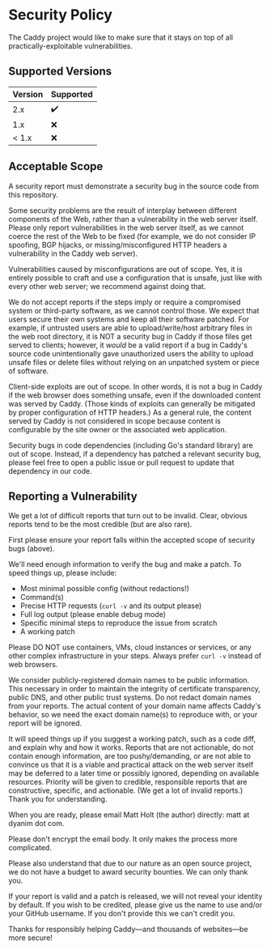 # Security Policy

The Caddy project would like to make sure that it stays on top of all practically-exploitable vulnerabilities.


## Supported Versions

| Version | Supported          |
| ------- | ------------------ |
| 2.x     | ✔️ |
| 1.x     | :x:                |
| < 1.x   | :x:                |


## Acceptable Scope

A security report must demonstrate a security bug in the source code from this repository.

Some security problems are the result of interplay between different components of the Web, rather than a vulnerability in the web server itself. Please only report vulnerabilities in the web server itself, as we cannot coerce the rest of the Web to be fixed (for example, we do not consider IP spoofing, BGP hijacks, or missing/misconfigured HTTP headers a vulnerability in the Caddy web server).

Vulnerabilities caused by misconfigurations are out of scope. Yes, it is entirely possible to craft and use a configuration that is unsafe, just like with every other web server; we recommend against doing that.

We do not accept reports if the steps imply or require a compromised system or third-party software, as we cannot control those. We expect that users secure their own systems and keep all their software patched. For example, if untrusted users are able to upload/write/host arbitrary files in the web root directory, it is NOT a security bug in Caddy if those files get served to clients; however, it _would_ be a valid report if a bug in Caddy's source code unintentionally gave unauthorized users the ability to upload unsafe files or delete files without relying on an unpatched system or piece of software.

Client-side exploits are out of scope. In other words, it is not a bug in Caddy if the web browser does something unsafe, even if the downloaded content was served by Caddy. (Those kinds of exploits can generally be mitigated by proper configuration of HTTP headers.) As a general rule, the content served by Caddy is not considered in scope because content is configurable by the site owner or the associated web application.

Security bugs in code dependencies (including Go's standard library) are out of scope. Instead, if a dependency has patched a relevant security bug, please feel free to open a public issue or pull request to update that dependency in our code.


## Reporting a Vulnerability

We get a lot of difficult reports that turn out to be invalid. Clear, obvious reports tend to be the most credible (but are also rare).

First please ensure your report falls within the accepted scope of security bugs (above).

We'll need enough information to verify the bug and make a patch. To speed things up, please include:

- Most minimal possible config (without redactions!)
- Command(s)
- Precise HTTP requests (`curl -v` and its output please)
- Full log output (please enable debug mode)
- Specific minimal steps to reproduce the issue from scratch
- A working patch

Please DO NOT use containers, VMs, cloud instances or services, or any other complex infrastructure in your steps. Always prefer `curl -v` instead of web browsers.

We consider publicly-registered domain names to be public information. This necessary in order to maintain the integrity of certificate transparency, public DNS, and other public trust systems. Do not redact domain names from your reports. The actual content of your domain name affects Caddy's behavior, so we need the exact domain name(s) to reproduce with, or your report will be ignored.

It will speed things up if you suggest a working patch, such as a code diff, and explain why and how it works. Reports that are not actionable, do not contain enough information, are too pushy/demanding, or are not able to convince us that it is a viable and practical attack on the web server itself may be deferred to a later time or possibly ignored, depending on available resources. Priority will be given to credible, responsible reports that are constructive, specific, and actionable. (We get a lot of invalid reports.) Thank you for understanding.

When you are ready, please email Matt Holt (the author) directly: matt at dyanim dot com.

Please don't encrypt the email body. It only makes the process more complicated.

Please also understand that due to our nature as an open source project, we do not have a budget to award security bounties. We can only thank you.

If your report is valid and a patch is released, we will not reveal your identity by default. If you wish to be credited, please give us the name to use and/or your GitHub username. If you don't provide this we can't credit you.

Thanks for responsibly helping Caddy&mdash;and thousands of websites&mdash;be more secure!
